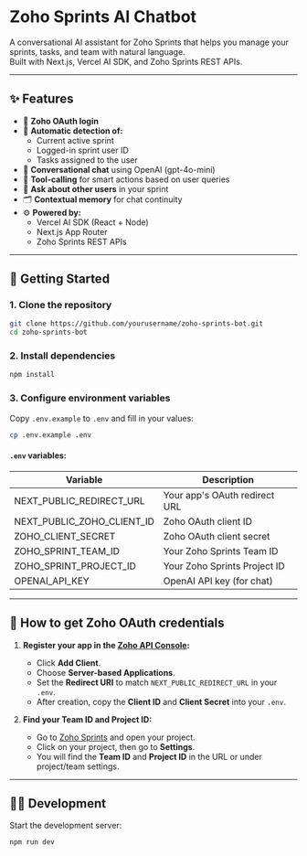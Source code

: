 # Zoho Sprints AI Chatbot

A conversational AI assistant for Zoho Sprints that helps you manage your sprints, tasks, and team with natural language.  
Built with Next.js, Vercel AI SDK, and Zoho Sprints REST APIs.

---

## ✨ Features

- 🔐 **Zoho OAuth login**
- 🚀 **Automatic detection of:**
  - Current active sprint
  - Logged-in sprint user ID
  - Tasks assigned to the user
- 💬 **Conversational chat** using OpenAI (gpt-4o-mini)
- 🧠 **Tool-calling** for smart actions based on user queries
- 👥 **Ask about other users** in your sprint
- 🗂️ **Contextual memory** for chat continuity
- ⚙️ **Powered by:**
  - Vercel AI SDK (React + Node)
  - Next.js App Router
  - Zoho Sprints REST APIs

---

## 🚀 Getting Started

### 1. **Clone the repository**

```bash
git clone https://github.com/yourusername/zoho-sprints-bot.git
cd zoho-sprints-bot
```

### 2. **Install dependencies**

```bash
npm install
```

### 3. **Configure environment variables**

Copy `.env.example` to `.env` and fill in your values:

```bash
cp .env.example .env
```

#### `.env` variables:

| Variable                   | Description                   |
| -------------------------- | ----------------------------- |
| NEXT_PUBLIC_REDIRECT_URL   | Your app's OAuth redirect URL |
| NEXT_PUBLIC_ZOHO_CLIENT_ID | Zoho OAuth client ID          |
| ZOHO_CLIENT_SECRET         | Zoho OAuth client secret      |
| ZOHO_SPRINT_TEAM_ID        | Your Zoho Sprints Team ID     |
| ZOHO_SPRINT_PROJECT_ID     | Your Zoho Sprints Project ID  |
| OPENAI_API_KEY             | OpenAI API key (for chat)     |

---

## 📝 How to get Zoho OAuth credentials

1. **Register your app in the [Zoho API Console](https://api-console.zoho.com/):**

   - Click **Add Client**.
   - Choose **Server-based Applications**.
   - Set the **Redirect URI** to match `NEXT_PUBLIC_REDIRECT_URL` in your `.env`.
   - After creation, copy the **Client ID** and **Client Secret** into your `.env`.

2. **Find your Team ID and Project ID:**
   - Go to [Zoho Sprints](https://sprints.zoho.com/) and open your project.
   - Click on your project, then go to **Settings**.
   - You will find the **Team ID** and **Project ID** in the URL or under project/team settings.

---

## 🧑‍💻 Development

Start the development server:

```bash
npm run dev
```

